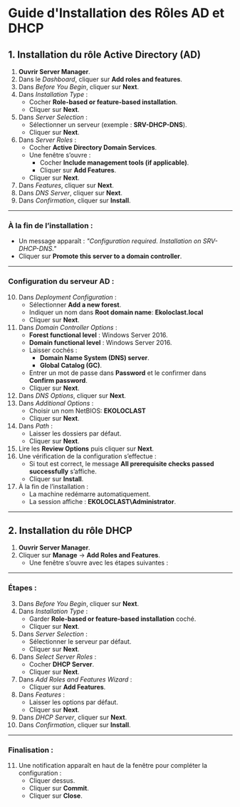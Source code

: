 # Guide d'Installation des Rôles AD et DHCP

## 1. Installation du rôle Active Directory (AD)

1. **Ouvrir Server Manager**.
2. Dans le _Dashboard_, cliquer sur **Add roles and features**.
3. Dans _Before You Begin_, cliquer sur **Next**.
4. Dans _Installation Type_ :  
   - Cocher **Role-based or feature-based installation**.  
   - Cliquer sur **Next**.
5. Dans _Server Selection_ :  
   - Sélectionner un serveur (exemple : **SRV-DHCP-DNS**).  
   - Cliquer sur **Next**.
6. Dans _Server Roles_ :  
   - Cocher **Active Directory Domain Services**.  
   - Une fenêtre s’ouvre :  
     - Cocher **Include management tools (if applicable)**.  
     - Cliquer sur **Add Features**.  
   - Cliquer sur **Next**.
7. Dans _Features_, cliquer sur **Next**.
8. Dans _DNS Server_, cliquer sur **Next**.
9. Dans _Confirmation_, cliquer sur **Install**.  

---

### À la fin de l’installation :
- Un message apparaît : _"Configuration required. Installation on SRV-DHCP-DNS."_  
- Cliquer sur **Promote this server to a domain controller**.

---

### Configuration du serveur AD :
10. Dans _Deployment Configuration_ :  
    - Sélectionner **Add a new forest**.  
    - Indiquer un nom dans **Root domain name**: **Ekoloclast.local**
    - Cliquer sur **Next**.
11. Dans _Domain Controller Options_ :  
    - **Forest functional level** : Windows Server 2016.  
    - **Domain functional level** : Windows Server 2016.  
    - Laisser cochés :  
      - **Domain Name System (DNS) server**.  
      - **Global Catalog (GC)**.  
    - Entrer un mot de passe dans **Password** et le confirmer dans **Confirm password**.  
    - Cliquer sur **Next**.
12. Dans _DNS Options_, cliquer sur **Next**.
13. Dans _Additional Options_ :  
    - Choisir un nom NetBIOS: **EKOLOCLAST**
    - Cliquer sur **Next**.
14. Dans _Path_ :  
    - Laisser les dossiers par défaut.  
    - Cliquer sur **Next**.
15. Lire les **Review Options** puis cliquer sur **Next**.
16. Une vérification de la configuration s’effectue :  
    - Si tout est correct, le message **All prerequisite checks passed successfully** s’affiche.  
    - Cliquer sur **Install**.
17. À la fin de l’installation :  
    - La machine redémarre automatiquement.  
    - La session affiche : **EKOLOCLAST\Administrator**.

---

## 2. Installation du rôle DHCP

1. **Ouvrir Server Manager**.
2. Cliquer sur **Manage** -> **Add Roles and Features**.  
   - Une fenêtre s’ouvre avec les étapes suivantes :

---

### Étapes :
3. Dans _Before You Begin_, cliquer sur **Next**.
4. Dans _Installation Type_ :  
   - Garder **Role-based or feature-based installation** coché.  
   - Cliquer sur **Next**.
5. Dans _Server Selection_ :  
   - Sélectionner le serveur par défaut.  
   - Cliquer sur **Next**.
6. Dans _Select Server Roles_ :  
   - Cocher **DHCP Server**.  
   - Cliquer sur **Next**.
7. Dans _Add Roles and Features Wizard_ :  
   - Cliquer sur **Add Features**.
8. Dans _Features_ :  
   - Laisser les options par défaut.  
   - Cliquer sur **Next**.
9. Dans _DHCP Server_, cliquer sur **Next**.
10. Dans _Confirmation_, cliquer sur **Install**.

---

### Finalisation :
11. Une notification apparaît en haut de la fenêtre pour compléter la configuration :  
    - Cliquer dessus.  
    - Cliquer sur **Commit**.  
    - Cliquer sur **Close**.

